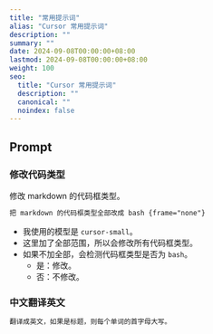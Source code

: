 ```yaml
---
title: "常用提示词"
alias: "Cursor 常用提示词"
description: ""
summary: ""
date: 2024-09-08T00:00:00+08:00
lastmod: 2024-09-08T00:00:00+08:00
weight: 100
seo:
  title: "Cursor 常用提示词"
  description: ""
  canonical: ""
  noindex: false
---
```


## Prompt

### 修改代码类型

修改 markdown 的代码框类型。

```txt {frame="none"}
把 markdown 的代码框类型全部改成 bash {frame="none"}
```

* 我使用的模型是 `cursor-small`。
* 这里加了全部范围，所以会修改所有代码框类型。
* 如果不加全部，会检测代码框类型是否为 `bash`。
  * 是：修改。
  * 否：不修改。

### 中文翻译英文

```txt {frame="none"}
翻译成英文，如果是标题，则每个单词的首字母大写。
```
